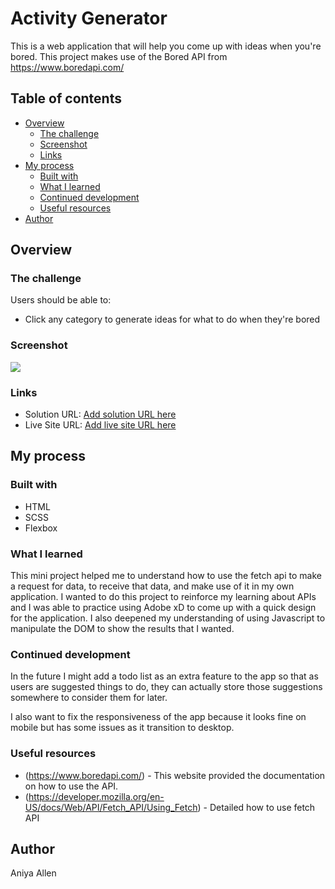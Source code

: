 # Activity Generator

This is a web application that will help you come up with ideas when you're bored. This project makes use of the Bored API from https://www.boredapi.com/

## Table of contents

- [Overview](#overview)
  - [The challenge](#the-challenge)
  - [Screenshot](#screenshot)
  - [Links](#links)
- [My process](#my-process)
  - [Built with](#built-with)
  - [What I learned](#what-i-learned)
  - [Continued development](#continued-development)
  - [Useful resources](#useful-resources)
- [Author](#author)

## Overview

### The challenge

Users should be able to:

- Click any category to generate ideas for what to do when they're bored

### Screenshot

![](./screenshot.jpg)

### Links

- Solution URL: [Add solution URL here](https://your-solution-url.com)
- Live Site URL: [Add live site URL here](https://brave-mcclintock-ada361.netlify.app/)

## My process

### Built with

- HTML
- SCSS
- Flexbox

### What I learned

This mini project helped me to understand how to use the fetch api to make a request for data, to receive that data, and make use of it in my own application. I wanted to do this project to reinforce my learning about APIs and I was able to practice using Adobe xD to come up with a quick design for the application. I also deepened my understanding of using Javascript to manipulate the DOM to show the results that I wanted.

### Continued development

In the future I might add a todo list as an extra feature to the app so that as users are suggested things to do, they can actually store those suggestions somewhere to consider them for later.

I also want to fix the responsiveness of the app because it looks fine on mobile but has some issues as it transition to desktop.

### Useful resources

- (https://www.boredapi.com/) - This website provided the documentation on how to use the API.
- (https://developer.mozilla.org/en-US/docs/Web/API/Fetch_API/Using_Fetch) - Detailed how to use fetch API


## Author

Aniya Allen
